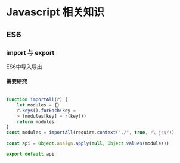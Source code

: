 # Javascript 相关知识

## ES6 

### import 与 export

ES6中导入导出




#### 需要研究

```javascript

function importAll(r) {
	let modules = {}
	r.keys().forEach(key =
    > (modules[key] = r(key)))
	return modules
}
const modules = importAll(require.context("./", true, /\.js$/))

const api = Object.assign.apply(null, Object.values(modules))

export default api

```